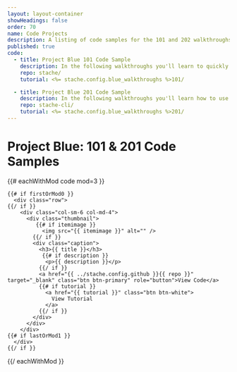 ```yaml
---
layout: layout-container
showHeadings: false
order: 70
name: Code Projects
description: A listing of code samples for the 101 and 202 walkthroughs.
published: true
code:
  - title: Project Blue 101 Code Sample
    description: In the following walkthroughs you'll learn to quickly create a Blackbaud CRM GUI test suite using the Blackbaud UAT SDK.
    repo: stache/
    tutorial: <%= stache.config.blue_walkthroughs %>101/

  - title: Project Blue 201 Code Sample
    description: In the following walkthroughs you'll learn how to use the UAT SDK's (Project Blue) underlying third-party tools to create custom logic and interactions with the browser.
    repo: stache-cli/
    tutorial: <%= stache.config.blue_walkthroughs %>201/
---
```



# Project Blue: 101 & 201 Code Samples

<div class="code">

  <div class="clearfix"></div>

  {{# eachWithMod code mod=3 }}

    {{# if firstOrMod0 }}
      <div class="row">
    {{/ if }}
        <div class="col-sm-6 col-md-4">
          <div class="thumbnail">
             {{# if itemimage }}
               <img src="{{ itemimage }}" alt="" />
            {{/ if }}
            <div class="caption">
              <h3>{{ title }}</h3>
               {{# if description }}
                <p>{{ description }}</p>
              {{/ if }}
              <a href="{{ ../stache.config.github }}{{ repo }}"  target="_blank" class="btn btn-primary" role="button">View Code</a>
              {{# if tutorial }}
                <a href="{{ tutorial }}" class="btn btn-white">
                  View Tutorial
                </a>
              {{/ if }}
            </div>
          </div>
        </div>
    {{# if lastOrMod1 }}
      </div>
    {{/ if }}

  {{/ eachWithMod }}

</div>





